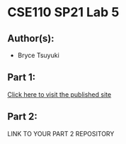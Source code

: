 # CSE110 SP21 Lab 5

## Author(s):

- Bryce Tsuyuki

## Part 1:

[Click here to visit the published site](https://brycetsuyuki.com/Lab5-1/)

## Part 2:

LINK TO YOUR PART 2 REPOSITORY
